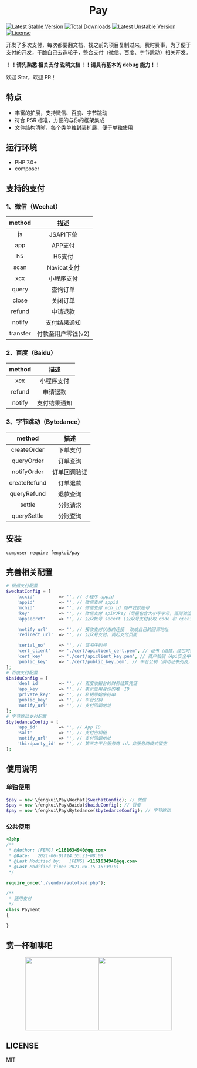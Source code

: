 <h1 align="center">Pay</h1>

[![Latest Stable Version](http://poser.pugx.org/fengkui/pay/v)](https://packagist.org/packages/fengkui/pay) [![Total Downloads](http://poser.pugx.org/fengkui/pay/downloads)](https://packagist.org/packages/fengkui/pay) [![Latest Unstable Version](http://poser.pugx.org/fengkui/pay/v/unstable)](https://packagist.org/packages/fengkui/pay) [![License](http://poser.pugx.org/fengkui/pay/license)](https://packagist.org/packages/fengkui/pay)

开发了多次支付，每次都要翻文档、找之前的项目复制过来，费时费事，为了便于支付的开发，干脆自己去造轮子，整合支付（微信、百度、字节跳动）相关开发。

**！！请先熟悉 相关支付 说明文档！！请具有基本的 debug 能力！！**

欢迎 Star，欢迎 PR！

## 特点
- 丰富的扩展，支持微信、百度、字节跳动
- 符合 PSR 标准，方便的与你的框架集成
- 文件结构清晰，每个类单独封装扩展，便于单独使用

## 运行环境
- PHP 7.0+
- composer

## 支持的支付
### 1、微信（Wechat）

|  method  |  描述  |
| :-------: | :-------:   |
|  js  |  JSAPI下单  |
|  app  |  APP支付  |
|  h5  |  H5支付  |
|  scan  |  Navicat支付  |
|  xcx  |  小程序支付  |
|  query  |  查询订单  |
|  close  |  关闭订单  |
|  refund  |  申请退款  |
|  notify  |  支付结果通知  |
|  transfer  |  付款至用户零钱(v2)  |

### 2、百度（Baidu）

|  method  |  描述  |
| :-------: | :-------:   |
|  xcx  |  小程序支付  |
|  refund  |  申请退款  |
|  notify  |  支付结果通知  |

### 3、字节跳动（Bytedance）

|  method  |  描述  |
| :-------: | :-------:   |
|  createOrder  |  下单支付  |
|  queryOrder  |  订单查询  |
|  notifyOrder  |  订单回调验证  |
|  createRefund  |  订单退款  |
|  queryRefund  |  退款查询  |
|  settle  |  分账请求  |
|  querySettle  |  分账查询  |


## 安装
```shell
composer require fengkui/pay
```

## 完善相关配置
```php
# 微信支付配置
$wechatConfig = [
    'xcxid'         => '', // 小程序 appid
    'appid'         => '', // 微信支付 appid
    'mchid'         => '', // 微信支付 mch_id 商户收款账号
    'key'           => '', // 微信支付 apiV3key（尽量包含大小写字母，否则验签不通过）
    'appsecret'     => '', // 公众帐号 secert (公众号支付获取 code 和 openid 使用)

    'notify_url'    => '', // 接收支付状态的连接  改成自己的回调地址
    'redirect_url'  => '', // 公众号支付，调起支付页面

    'serial_no'     => '', // 证书序列号
    'cert_client'   => './cert/apiclient_cert.pem', // 证书（退款，红包时使用）
    'cert_key'      => './cert/apiclient_key.pem', // 商户私钥（Api安全中下载）
    'public_key'    => './cert/public_key.pem', // 平台公钥（调动证书列表，自动生成）
];
# 百度支付配置
$baiduConfig = [
    'deal_id'       => '', // 百度收银台的财务结算凭证
    'app_key'       => '', // 表示应用身份的唯一ID
    'private_key'   => '', // 私钥原始字符串
    'public_key'    => '', // 平台公钥
    'notify_url'    => '', // 支付回调地址
];
# 字节跳动支付配置
$bytedanceConfig = [
    'app_id'        => '', // App ID
    'salt'          => '', // 支付密钥值
    'notify_url'    => '', // 支付回调地址
    'thirdparty_id' => '', // 第三方平台服务商 id，非服务商模式留空
];
```

## 使用说明

### 单独使用
```php
$pay = new \fengkui\Pay\Wechat($wechatConfig); // 微信
$pay = new \fengkui\Pay\Baidu($baiduConfig); // 百度
$pay = new \fengkui\Pay\Bytedance($bytedanceConfig); // 字节跳动
```

### 公共使用
```php
<?php
/**
 * @Author: [FENG] <1161634940@qq.com>
 * @Date:   2021-06-01T14:55:21+08:00
 * @Last Modified by:   [FENG] <1161634940@qq.com>
 * @Last Modified time: 2021-06-15 15:39:01
 */

require_once('./vendor/autoload.php');

/**
 * 通用支付
 */
class Payment
{

}
```

## 赏一杯咖啡吧
<center class="half">
    <img src="https://fengkui.net/uploads/images/ali.jpg" width="200px"/><img src="https://fengkui.net/uploads/images/wechat.png" width="200px"/>
</center>

## LICENSE
MIT
